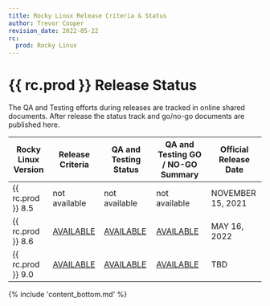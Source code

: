 ```yaml
---
title: Rocky Linux Release Criteria & Status
author: Trevor Cooper
revision_date: 2022-05-22
rc:
  prod: Rocky Linux
---
```


# {{ rc.prod }} Release Status

The QA and Testing efforts during releases are tracked in online shared documents. After release the status track and go/no-go documents are published here.

| Rocky Linux Version  | Release Criteria                        | QA and Testing Status                   |  QA and Testing GO / NO-GO Summary       | Official Release Date       |
| -------------------- | --------------------------------------- |--------------------------------------- | ---------------------------------------- | --------------------------- |
| {{ rc.prod }} 8.5    | not available                           | not available                           | not available                            | NOVEMBER 15, 2021           |
| {{ rc.prod }} 8.6    | [AVAILABLE](8.6_qa_testing_summary.md)  | [AVAILABLE](8.6_qa_testing_summary.md)  | [AVAILABLE](8.6_qa_testing_go_no_go.md)  | MAY 16, 2022                |
| {{ rc.prod }} 9.0    | [AVAILABLE](9.0_qa_testing_summary.md)  | [AVAILABLE](9.0_qa_testing_summary.md)  | [AVAILABLE](9.0_qa_testing_go_no_go.md)  | TBD                         |

{% include 'content_bottom.md' %}
